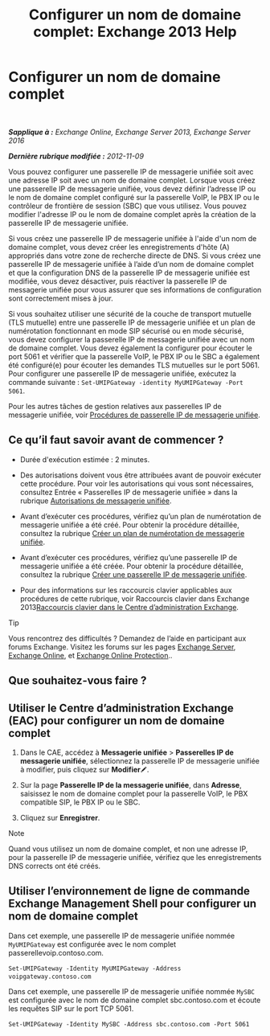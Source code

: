 ﻿---
title: 'Configurer un nom de domaine complet: Exchange 2013 Help'
TOCTitle: Configurer un nom de domaine complet
ms:assetid: af093f87-59b7-44a8-a9a2-8f17f0cc7db8
ms:mtpsurl: https://technet.microsoft.com/fr-fr/library/Ee423553(v=EXCHG.150)
ms:contentKeyID: 50478870
ms.date: 04/24/2018
mtps_version: v=EXCHG.150
ms.translationtype: HT
---

# Configurer un nom de domaine complet

 

_**Sapplique à :** Exchange Online, Exchange Server 2013, Exchange Server 2016_

_**Dernière rubrique modifiée :** 2012-11-09_

Vous pouvez configurer une passerelle IP de messagerie unifiée soit avec une adresse IP soit avec un nom de domaine complet. Lorsque vous créez une passerelle IP de messagerie unifiée, vous devez définir l’adresse IP ou le nom de domaine complet configuré sur la passerelle VoIP, le PBX IP ou le contrôleur de frontière de session (SBC) que vous utilisez. Vous pouvez modifier l'adresse IP ou le nom de domaine complet après la création de la passerelle IP de messagerie unifiée.

Si vous créez une passerelle IP de messagerie unifiée à l'aide d'un nom de domaine complet, vous devez créer les enregistrements d'hôte (A) appropriés dans votre zone de recherche directe de DNS. Si vous créez une passerelle IP de messagerie unifiée à l’aide d’un nom de domaine complet et que la configuration DNS de la passerelle IP de messagerie unifiée est modifiée, vous devez désactiver, puis réactiver la passerelle IP de messagerie unifiée pour vous assurer que ses informations de configuration sont correctement mises à jour.

Si vous souhaitez utiliser une sécurité de la couche de transport mutuelle (TLS mutuelle) entre une passerelle IP de messagerie unifiée et un plan de numérotation fonctionnant en mode SIP sécurisé ou en mode sécurisé, vous devez configurer la passerelle IP de messagerie unifiée avec un nom de domaine complet. Vous devez également la configurer pour écouter le port 5061 et vérifier que la passerelle VoIP, le PBX IP ou le SBC a également été configuré(e) pour écouter les demandes TLS mutuelles sur le port 5061. Pour configurer une passerelle IP de messagerie unifiée, exécutez la commande suivante : `Set-UMIPGateway -identity MyUMIPGateway -Port 5061`.

Pour les autres tâches de gestion relatives aux passerelles IP de messagerie unifiée, voir [Procédures de passerelle IP de messagerie unifiée](um-ip-gateway-procedures-exchange-2013-help.md).

## Ce qu’il faut savoir avant de commencer ?

  - Durée d'exécution estimée : 2 minutes.

  - Des autorisations doivent vous être attribuées avant de pouvoir exécuter cette procédure. Pour voir les autorisations qui vous sont nécessaires, consultez Entrée « Passerelles IP de messagerie unifiée » dans la rubrique [Autorisations de messagerie unifiée](unified-messaging-permissions-exchange-2013-help.md).

  - Avant d’exécuter ces procédures, vérifiez qu’un plan de numérotation de messagerie unifiée a été créé. Pour obtenir la procédure détaillée, consultez la rubrique [Créer un plan de numérotation de messagerie unifiée](create-a-um-dial-plan-exchange-2013-help.md).

  - Avant d’exécuter ces procédures, vérifiez qu’une passerelle IP de messagerie unifiée a été créée. Pour obtenir la procédure détaillée, consultez la rubrique [Créer une passerelle IP de messagerie unifiée](create-a-um-ip-gateway-exchange-2013-help.md).

  - Pour des informations sur les raccourcis clavier applicables aux procédures de cette rubrique, voir Raccourcis clavier dans Exchange 2013[Raccourcis clavier dans le Centre d’administration Exchange](keyboard-shortcuts-in-the-exchange-admin-center-exchange-online-protection-help.md).

> [!TIP]
> Vous rencontrez des difficultés ? Demandez de l’aide en participant aux forums Exchange. Visitez les forums sur les pages <a href="https://go.microsoft.com/fwlink/p/?linkid=60612">Exchange Server</a>, <a href="https://go.microsoft.com/fwlink/p/?linkid=267542">Exchange Online</a>, et <a href="https://go.microsoft.com/fwlink/p/?linkid=285351">Exchange Online Protection</a>..


## Que souhaitez-vous faire ?

## Utiliser le Centre d’administration Exchange (EAC) pour configurer un nom de domaine complet

1.  Dans le CAE, accédez à **Messagerie unifiée** \> **Passerelles IP de messagerie unifiée**, sélectionnez la passerelle IP de messagerie unifiée à modifier, puis cliquez sur **Modifier**![Icône Modifier](images/Bb124582.6f53ccb2-1f13-4c02-bea0-30690e6ea71d(EXCHG.150).gif "Icône Modifier").

2.  Sur la page **Passerelle IP de la messagerie unifiée**, dans **Adresse**, saisissez le nom de domaine complet pour la passerelle VoIP, le PBX compatible SIP, le PBX IP ou le SBC.

3.  Cliquez sur **Enregistrer**.

> [!NOTE]
> Quand vous utilisez un nom de domaine complet, et non une adresse IP, pour la passerelle IP de messagerie unifiée, vérifiez que les enregistrements DNS corrects ont été créés.


## Utiliser l’environnement de ligne de commande Exchange Management Shell pour configurer un nom de domaine complet

Dans cet exemple, une passerelle IP de messagerie unifiée nommée `MyUMIPGateway` est configurée avec le nom complet passerellevoip.contoso.com.

    Set-UMIPGateway -Identity MyUMIPGateway -Address voipgateway.contoso.com

Dans cet exemple, une passerelle IP de messagerie unifiée nommée `MySBC` est configurée avec le nom de domaine complet sbc.contoso.com et écoute les requêtes SIP sur le port TCP 5061.

    Set-UMIPGateway -Identity MySBC -Address sbc.contoso.com -Port 5061

